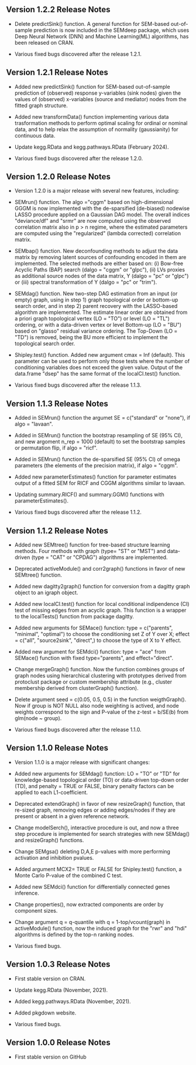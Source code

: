 ## Version 1.2.2 Release Notes
* Delete predictSink() function. A general function for SEM-based
out-of-sample prediction is now included in the SEMdeep package,
which uses Deep Neural Network (DNN) and Machine Learning(ML) algorithms,
has been released on CRAN.

* Various fixed bugs discovered after the release 1.2.1.

## Version 1.2.1 Release Notes
* Added new predictSink() function for SEM-based out-of-sample prediction
of (observed) response y-variables (sink nodes) given the values
of (observed) x-variables (source and mediator) nodes from the fitted
graph structure.

* Added new transformData() function implementing various data trasformation
methods to perform optimal scaling for ordinal or nominal data, and to help
relax the assumption of normality (gaussianity) for continuous data. 

* Update kegg.RData and kegg.pathways.RData (February 2024).

* Various fixed bugs discovered after the release 1.2.0.

## Version 1.2.0 Release Notes
* Version 1.2.0 is a major release with several new features, including:

* SEMrun() function.  The algo ="cggm" based on high-dimensional GGGM is now
implemented with the de-sparsified (de-biased) nodewise LASSO procedure 
applied on a Gaussian DAG model. The overall indices "deviance/df" and "srmr"
are now computed using the observed correlation matrix also in p > n regime,
where the estimated parameters are computed using the "regularized" (lambda
corrected) correlation matrix.

* SEMbap() function. New deconfounding methods to adjust the data matrix
by removing latent sources of confounding encoded in them are implemented.
The selected methods are either based on: (i) Bow-free Acyclic Paths (BAP)
search (dalgo = "cggm" or "glpc"), (ii) LVs proxies as additional source
nodes of the data matrix, Y (dalgo = "pc" or "glpc") or (iii) spectral
transformation of Y (dalgo = "pc" or "trim").

* SEMdag() function. New two-step DAG estimation from an input (or empty) graph,
using in step 1) graph topological order or bottom-up search order, and in
step 2) parent recovery with the LASSO-based algorithm are implemented.
The estimate linear order are obtained from a priori graph topological vertex
(LO = "TO") or level (LO = "TL") ordering, or with a data-driven vertex or 
level Bottom-up (LO = "BU") based on "glasso" residual variance ordering.
The Top-Down (LO = "TD") is removed, being the BU more efficient to implement
the topological search order.

* Shipley.test() function. Added new argument cmax = Inf (default). This
parameter can be used to perform only those tests where the number of
conditioning variables does not exceed the given value. Output of the
data.frame "dsep" has the same format of the localCI.test() function.

* Various fixed bugs discovered after the release 1.1.3.

## Version 1.1.3 Release Notes
* Added in SEMrun() function the argumet SE = c("standard" or "none"), if
algo = "lavaan".

* Added in SEMrun() function the bootstrap resampling of SE (95% CI), and
new argoment n_rep = 1000 (default) to set the bootstrap samples or permutation
flip, if algo = "ricf".

* Added in SEMrun() function the de-sparsified SE (95% CI) of omega parameters 
(the elements of the precision matrix), if algo = "cggm".

* Added new parameterEstimates() function for parameter estimates output
of a fitted SEM for RICF and CGGM algorithms similar to lavaan.

* Updating summary.RICF() and summary.GGM() functions with parameterEstimates().

* Various fixed bugs discovered after the release 1.1.2.

## Version 1.1.2 Release Notes
* Added new SEMtree() function for tree-based structure learning methods.
Four methods with graph (type= "ST" or "MST") and data-driven (type = "CAT"
or "CPDAG") algorithms are implemented.

* Deprecated activeModule() and corr2graph() functions in favor of new SEMtree()
function. 

* Added new dagitty2graph() function for conversion from a dagitty graph object
to an igraph object.

* Added new localCI.test() function for local conditional indipendence (CI)
test of missing edges from an acyclic graph. This function is a wrapper to
the localTests() function from package dagitty. 

* Added new arguments for SEMace() function: type = c("parents", "minimal",
"optimal") to choose the conditioning set Z of Y over X; effect = c("all",
"source2sink", "direct",) to choose the type of X to Y effect. 

* Added new argument for SEMdci() function: type = "ace" from SEMace() function
with fixed type="parents", and effect="direct".

* Change mergeGraph() function. Now the function combines groups of graph
nodes using hierarchical clustering with prototypes derived from protoclust
package or custom membership attribute (e.g., cluster membership derived from
clusterGraph() function).  

* Delete argument seed = c(0.05, 0.5, 0.5) in the function weigthGraph(). Now
if group is NOT NULL also node weighting is actived, and node weights correspond
to the sign and P-value of the z-test = b/SE(b) from glm(node ~ group).

* Various fixed bugs discovered after the release 1.1.0.

## Version 1.1.0 Release Notes
* Version 1.1.0 is a major release with significant changes:

* Added new arguments for SEMdag() function: LO = "TO" or "TD" for knowledge-based
topological order (TO) or data-driven top-down order (TD), and penalty = TRUE or
FALSE, binary penalty factors can be applied to each L1-coefficient.

* Deprecated extendGraph() in favor of new resizeGraph() function, that 
re-sized graph, removing edges or adding edges/nodes if they are present
or absent in a given reference network.

* Change modelSerch(), interactive procedure is out, and now a three step
procedure is implemented for search strategies with new SEMdag() and resizeGraph()
functions.

* Change SEMgsa() deleting D,A,E p-values with more performing activation and
inhibition pvalues.

* Added argument MCX2= TRUE or FALSE for Shipley.test() function, a Monte Carlo
P-value of the combined C test.

* Added new SEMdci() function for differentially connected genes inference.

* Change properties(), now extracted components are order by component sizes.

* Change argument q = q-quantile with q = 1-top/vcount(graph) in activeModule()
function, now the induced graph for the "rwr" and "hdi" algorithms is defined
by the top-n ranking nodes.

* Various fixed bugs.

## Version 1.0.3 Release Notes
* First stable version on CRAN.

* Update kegg.RData (November, 2021).

* Added kegg.pathways.RData (November, 2021).

* Added pkgdown website.

* Various fixed bugs.

## Version 1.0.0 Release Notes
* First stable version on GitHub

